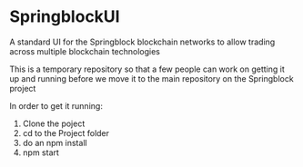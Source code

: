 # SpringblockUI
A standard UI for the Springblock blockchain networks to allow trading across multiple blockchain technologies

This is a temporary repository so that a few people can work on getting it up and running before we move it to the main repository on the Springblock project

In order to get it running:

1. Clone the poject
2. cd to the Project folder
3. do an npm install
4. npm start


